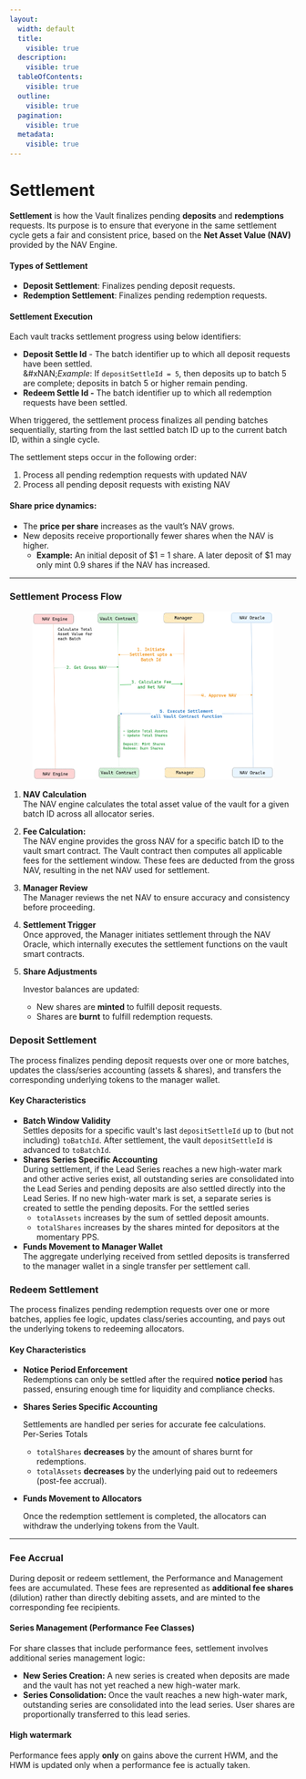 ```yaml
---
layout:
  width: default
  title:
    visible: true
  description:
    visible: true
  tableOfContents:
    visible: true
  outline:
    visible: true
  pagination:
    visible: true
  metadata:
    visible: true
---
```


# Settlement

**Settlement** is how the Vault finalizes pending **deposits** and **redemptions** requests. Its purpose is to ensure that everyone in the same settlement cycle gets a fair and consistent price, based on the **Net Asset Value (NAV)** provided by the NAV Engine.

#### Types of Settlement

* **Deposit Settlement**: Finalizes pending deposit requests.
* **Redemption Settlement**: Finalizes pending redemption requests.

#### Settlement Execution

Each vault tracks settlement progress using below identifiers:

* **Deposit Settle Id** - The batch identifier up to which all deposit requests have been settled.\
  &#xNAN;_&#x45;xample_: If `depositSettleId = 5`, then deposits up to batch 5 are complete; deposits in batch 5 or higher remain pending.
* **Redeem Settle Id -** The batch identifier up to which all redemption requests have been settled.

When triggered, the settlement process finalizes all pending batches sequentially, starting from the last settled batch ID up to the current batch ID, within a single cycle.

The settlement steps occur in the following order:

1. Process all pending redemption requests with updated NAV
2. Process all pending deposit requests with existing NAV

#### Share price dynamics:

* The **price per share** increases as the vault’s NAV grows.
* New deposits receive proportionally fewer shares when the NAV is higher.
  * **Example:** An initial deposit of $1 = 1 share. A later deposit of $1 may only mint 0.9 shares if the NAV has increased.

***

### Settlement Process Flow

<figure><img src="../../.gitbook/assets/settlement-flow-diagram.png" alt="" width="563"><figcaption></figcaption></figure>

1. **NAV Calculation**\
   The NAV engine calculates the total asset value of the vault for a given batch ID across all allocator series.
2. **Fee Calculation:**\
   The NAV engine provides the gross NAV for a specific batch ID to the vault smart contract. The Vault contract then computes all applicable fees for the settlement window. These fees are deducted from the gross NAV, resulting in the net NAV used for settlement.
3. **Manager Review**\
   The Manager reviews the net NAV to ensure accuracy and consistency before proceeding.
4. **Settlement Trigger**\
   Once approved, the Manager initiates settlement through the NAV Oracle, which internally executes the settlement functions on the vault smart contracts.
5.  **Share Adjustments**

    Investor balances are updated:

    * New shares are **minted** to fulfill deposit requests.
    * Shares are **burnt** to fulfill redemption requests.

### Deposit Settlement

The process finalizes pending deposit requests over one or more batches, updates the class/series accounting (assets & shares), and transfers the corresponding underlying tokens to the manager wallet.

#### Key Characteristics

* **Batch Window Validity**\
  Settles deposits for a specific vault's last `depositSettleId` up to (but not including) `toBatchId`. After settlement, the vault `depositSettleId` is advanced to `toBatchId`.
* **Shares Series Specific Accounting**\
  During settlement, if the Lead Series reaches a new high-water mark and other active series exist, all outstanding series are consolidated into the Lead Series and pending deposits are also settled directly into the Lead Series. If no new high-water mark is set, a separate series is created to settle the pending deposits. For the settled series
  * `totalAssets` increases by the sum of settled deposit amounts.
  * `totalShares` increases by the shares minted for depositors at the momentary PPS.
* **Funds Movement to Manager Wallet**\
  The aggregate underlying received from settled deposits is transferred to the manager wallet in a single transfer per settlement call.

### Redeem Settlement

The process finalizes pending redemption requests over one or more batches, applies fee logic, updates class/series accounting, and pays out the underlying tokens to redeeming allocators.

#### Key Characteristics

* **Notice Period Enforcement**\
  Redemptions can only be settled after the required **notice period** has passed, ensuring enough time for liquidity and compliance checks.
*   **Shares Series Specific Accounting**

    Settlements are handled per series for accurate fee calculations.\
    Per-Series Totals

    * `totalShares` **decreases** by the amount of shares burnt for redemptions.
    * `totalAssets` **decreases** by the underlying paid out to redeemers (post-fee accrual).
*   **Funds Movement to Allocators**

    Once the redemption settlement is completed, the allocators can withdraw the underlying tokens from the Vault.

***

### Fee Accrual

During deposit or redeem settlement, the Performance and Management fees are accumulated. These fees are represented as **additional fee shares** (dilution) rather than directly debiting assets, and are minted to the corresponding fee recipients.

#### Series Management (Performance Fee Classes)

For share classes that include performance fees, settlement involves additional series management logic:

* **New Series Creation:** A new series is created when deposits are made and the vault has not yet reached a new high-water mark.
* **Series Consolidation:** Once the vault reaches a new high-water mark, outstanding series are consolidated into the lead series. User shares are proportionally transferred to this lead series.

#### **High watermark**

Performance fees apply **only** on gains above the current HWM, and the HWM is updated only when a performance fee is actually taken.
